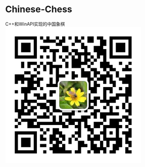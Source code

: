 # Chinese-Chess
C++和WinAPI实现的中国象棋
![image](https://github.com/lgl-fengwang/Material-library/raw/master/businessCard.jpg)
